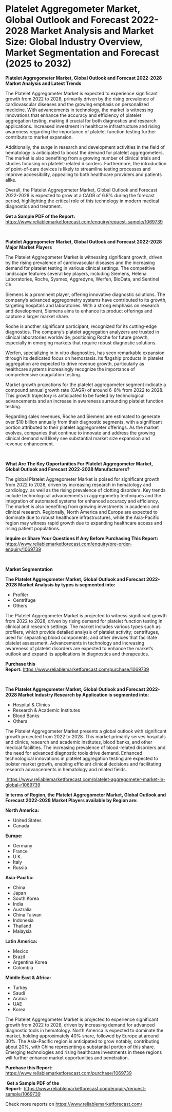 <p><h1>Platelet Aggregometer Market, Global Outlook and Forecast 2022-2028 Market Analysis and Market Size: Global Industry Overview, Market Segmentation and Forecast (2025 to 2032)</h1></p><p><strong>Platelet Aggregometer Market, Global Outlook and Forecast 2022-2028 Market Analysis and Latest Trends</strong></p>
<p><p>The Platelet Aggregometer Market is expected to experience significant growth from 2022 to 2028, primarily driven by the rising prevalence of cardiovascular diseases and the growing emphasis on personalized medicine. With advancements in technology, the market is witnessing innovations that enhance the accuracy and efficiency of platelet aggregation testing, making it crucial for both diagnostics and research applications. Increased investment in healthcare infrastructure and rising awareness regarding the importance of platelet function testing further contribute to market expansion.</p><p>Additionally, the surge in research and development activities in the field of hematology is anticipated to boost the demand for platelet aggregometers. The market is also benefiting from a growing number of clinical trials and studies focusing on platelet-related disorders. Furthermore, the introduction of point-of-care devices is likely to streamline testing processes and improve accessibility, appealing to both healthcare providers and patients alike.</p><p>Overall, the Platelet Aggregometer Market, Global Outlook and Forecast 2022-2028 is expected to grow at a CAGR of 6.8% during the forecast period, highlighting the critical role of this technology in modern medical diagnostics and treatment.</p></p>
<p><strong>Get a Sample PDF of the Report:&nbsp;</strong> <a href="https://www.reliablemarketforecast.com/enquiry/request-sample/1069739?utm_campaign=3097&utm_medium=2&utm_source=Github&utm_content=ia&utm_term=21032025&utm_id=platelet-aggregometer-market-global-outlook-and-forecast-2022-2028">https://www.reliablemarketforecast.com/enquiry/request-sample/1069739</a></p>
<p>&nbsp;</p>
<p><strong>Platelet Aggregometer Market, Global Outlook and Forecast 2022-2028 Major Market Players</strong></p>
<p><p>The Platelet Aggregometer Market is witnessing significant growth, driven by the rising prevalence of cardiovascular diseases and the increasing demand for platelet testing in various clinical settings. The competitive landscape features several key players, including Siemens, Helena Laboratories, Roche, Sysmex, Aggredyne, Werfen, BioData, and Sentinel Ch.</p><p>Siemens is a prominent player, offering innovative diagnostic solutions. The company’s advanced aggregometry systems have contributed to its growth, targeting hospitals and laboratories. With a strong emphasis on research and development, Siemens aims to enhance its product offerings and capture a larger market share.</p><p>Roche is another significant participant, recognized for its cutting-edge diagnostics. The company’s platelet aggregation analyzers are trusted in clinical laboratories worldwide, positioning Roche for future growth, especially in emerging markets that require robust diagnostic solutions.</p><p>Werfen, specializing in in vitro diagnostics, has seen remarkable expansion through its dedicated focus on hemostasis. Its flagship products in platelet aggregation are expected to drive revenue growth, particularly as healthcare systems increasingly recognize the importance of comprehensive coagulation testing.</p><p>Market growth projections for the platelet aggregometer segment indicate a compound annual growth rate (CAGR) of around 6-8% from 2022 to 2028. This growth trajectory is anticipated to be fueled by technological advancements and an increase in awareness surrounding platelet function testing.</p><p>Regarding sales revenues, Roche and Siemens are estimated to generate over $10 billion annually from their diagnostic segments, with a significant portion attributed to their platelet aggregometer offerings. As the market evolves, companies that continue to innovate and address the growing clinical demand will likely see substantial market size expansion and revenue enhancement.</p></p>
<p>&nbsp;</p>
<p><strong>What Are The Key Opportunities For Platelet Aggregometer Market, Global Outlook and Forecast 2022-2028 Manufacturers?</strong></p>
<p><p>The global Platelet Aggregometer Market is poised for significant growth from 2022 to 2028, driven by increasing research in hematology and cardiology, as well as the rising prevalence of clotting disorders. Key trends include technological advancements in aggregometry techniques and the integration of automated systems for enhanced accuracy and efficiency. The market is also benefiting from growing investments in academic and clinical research. Regionally, North America and Europe are expected to dominate due to robust healthcare infrastructures, while the Asia-Pacific region may witness rapid growth due to expanding healthcare access and rising patient populations.</p></p>
<p><strong>Inquire or Share Your Questions If Any Before Purchasing This Report:</strong> <a href="https://www.reliablemarketforecast.com/enquiry/pre-order-enquiry/1069739?utm_campaign=3097&utm_medium=2&utm_source=Github&utm_content=ia&utm_term=21032025&utm_id=platelet-aggregometer-market-global-outlook-and-forecast-2022-2028">https://www.reliablemarketforecast.com/enquiry/pre-order-enquiry/1069739</a></p>
<p>&nbsp;</p>
<p><strong>Market Segmentation</strong></p>
<p><strong>The Platelet Aggregometer Market, Global Outlook and Forecast 2022-2028 Market Analysis by types is segmented into:</strong></p>
<p><ul><li>Profiler</li><li>Centrifuge</li><li>Others</li></ul></p>
<p><p>The Platelet Aggregometer Market is projected to witness significant growth from 2022 to 2028, driven by rising demand for platelet function testing in clinical and research settings. The market includes various types such as profilers, which provide detailed analysis of platelet activity; centrifuges, used for separating blood components; and other devices that facilitate platelet assessment. Advancements in technology and increasing awareness of platelet disorders are expected to enhance the market’s outlook and expand its applications in diagnostics and therapeutics.</p></p>
<p><strong>Purchase this Report:&nbsp;</strong><a href="https://www.reliablemarketforecast.com/purchase/1069739?utm_campaign=3097&utm_medium=2&utm_source=Github&utm_content=ia&utm_term=21032025&utm_id=platelet-aggregometer-market-global-outlook-and-forecast-2022-2028">https://www.reliablemarketforecast.com/purchase/1069739</a></p>
<p>&nbsp;</p>
<p><strong>The Platelet Aggregometer Market, Global Outlook and Forecast 2022-2028 Market Industry Research by Application is segmented into:</strong></p>
<p><ul><li>Hospital & Clinics</li><li>Research & Academic Institutes</li><li>Blood Banks</li><li>Others</li></ul></p>
<p><p>The Platelet Aggregometer Market presents a global outlook with significant growth projected from 2022 to 2028. This market primarily serves hospitals and clinics, research and academic institutes, blood banks, and other medical facilities. The increasing prevalence of blood-related disorders and the need for advanced diagnostic tools drive demand. Enhanced technological innovations in platelet aggregation testing are expected to bolster market growth, enabling efficient clinical decisions and facilitating research advancements in hematology and related fields.</p></p>
<p><a href="https://www.reliablemarketforecast.com/platelet-aggregometer-market-in-global-r1069739?utm_campaign=3097&utm_medium=2&utm_source=Github&utm_content=ia&utm_term=21032025&utm_id=platelet-aggregometer-market-global-outlook-and-forecast-2022-2028">&nbsp;https://www.reliablemarketforecast.com/platelet-aggregometer-market-in-global-r1069739</a></p>
<p><strong>In terms of Region, the Platelet Aggregometer Market, Global Outlook and Forecast 2022-2028 Market Players available by Region are:</strong></p>
<p>
    <p> <strong> North America: </strong>
        <ul>
            <li>United States</li>
            <li>Canada</li>
        </ul>
        </p> 
    <p> <strong> Europe: </strong>
        <ul>
            <li>Germany</li>
            <li>France</li>
            <li>U.K.</li>
            <li>Italy</li>
            <li>Russia</li>
        </ul>
        </p> 
    <p> <strong> Asia-Pacific: </strong>
        <ul>
            <li>China</li>
            <li>Japan</li>
            <li>South Korea</li>
            <li>India</li>
            <li>Australia</li>
            <li>China Taiwan</li>
            <li>Indonesia</li>
            <li>Thailand</li>
            <li>Malaysia</li>
        </ul>
        </p> 
    <p> <strong> Latin America: </strong>
        <ul>
            <li>Mexico</li>
            <li>Brazil</li>
            <li>Argentina Korea</li>
            <li>Colombia</li>
        </ul>
        </p> 
    <p> <strong> Middle East & Africa: </strong>
        <ul>
            <li>Turkey</li>
            <li>Saudi</li>
            <li>Arabia</li>
            <li>UAE</li>
            <li>Korea</li>
        </ul>
    </p>
    </p>
<p><p>The Platelet Aggregometer Market is projected to experience significant growth from 2022 to 2028, driven by increasing demand for advanced diagnostic tools in hematology. North America is expected to dominate the market, holding approximately 40% share, followed by Europe at around 30%. The Asia-Pacific region is anticipated to grow notably, contributing about 20%, with China representing a substantial portion of this share. Emerging technologies and rising healthcare investments in these regions will further enhance market opportunities and penetration.</p></p>
<p><strong>Purchase this Report: </strong><a href="https://www.reliablemarketforecast.com/purchase/1069739?utm_campaign=3097&utm_medium=2&utm_source=Github&utm_content=ia&utm_term=21032025&utm_id=platelet-aggregometer-market-global-outlook-and-forecast-2022-2028">https://www.reliablemarketforecast.com/purchase/1069739</a></p>
<p>&nbsp;<strong>Get a Sample PDF of the Report:&nbsp;&nbsp;</strong><a href="https://www.reliablemarketforecast.com/enquiry/request-sample/1069739?utm_campaign=3097&utm_medium=2&utm_source=Github&utm_content=ia&utm_term=21032025&utm_id=platelet-aggregometer-market-global-outlook-and-forecast-2022-2028">https://www.reliablemarketforecast.com/enquiry/request-sample/1069739</a></p>
<p><strong></strong></p>
<p>Check more reports on <a href="https://www.reliablemarketforecast.com/?utm_campaign=3097&utm_medium=2&utm_source=Github&utm_content=ia&utm_term=21032025&utm_id=platelet-aggregometer-market-global-outlook-and-forecast-2022-2028">https://www.reliablemarketforecast.com/</a></p>